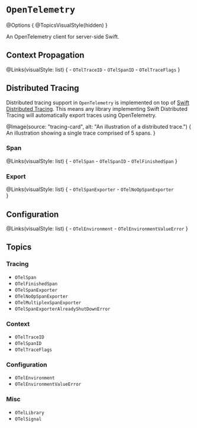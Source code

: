 # ``OpenTelemetry``

@Options {
    @TopicsVisualStyle(hidden)
}

An OpenTelemetry client for server-side Swift.

## Context Propagation

@Links(visualStyle: list) {
    - ``OTelTraceID``
    - ``OTelSpanID``
    - ``OTelTraceFlags``
}

## Distributed Tracing

Distributed tracing support in `OpenTelemetry` is implemented
on top of [Swift Distributed Tracing](https://github.com/apple/swift-distributed-tracing).
This means any library implementing Swift Distributed Tracing will automatically export traces 
using OpenTelemetry.

@Image(source: "tracing-card", alt: "An illustration of a distributed trace.") {
    An illustration showing a single trace comprised of 5 spans.
}

### Span

@Links(visualStyle: list) {
    - ``OTelSpan``
    - ``OTelSpanID``
    - ``OTelFinishedSpan``
}

### Export

@Links(visualStyle: list) {
    - ``OTelSpanExporter``
    - ``OTelNoOpSpanExporter``    
}

## Configuration

@Links(visualStyle: list) {
    - ``OTelEnvironment``
    - ``OTelEnvironmentValueError``
}

## Topics

### Tracing

- ``OTelSpan``
- ``OTelFinishedSpan``
- ``OTelSpanExporter``
- ``OTelNoOpSpanExporter``
- ``OTelMultiplexSpanExporter``
- ``OTelSpanExporterAlreadyShutDownError``

### Context

- ``OTelTraceID``
- ``OTelSpanID``
- ``OTelTraceFlags``

### Configuration

- ``OTelEnvironment``
- ``OTelEnvironmentValueError``

### Misc

- ``OTelLibrary``
- ``OTelSignal``

